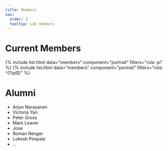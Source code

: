 ```yaml
---
title: Members
nav:
  order: 3
  tooltip: Lab members
---
```


# Current Members

{% include list.html data="members" component="portrait" filters="role: pi" %}
{% include list.html data="members" component="portrait" filters="role: ^(?!pi$)" %}

# Alumni

- Arjun Narayanan
- Victoria Yan
- Peter Gross
- Mark Leaver
- Jose
- Roman Renger
- Lokesh Pimpale
- ...
